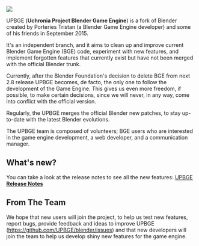 ![](doc/readme/GitHub_Readme1.png)

UPBGE (**Uchronia Project Blender Game Engine**) is a fork of Blender created by Porteries Tristan (a Blender Game Engine developer) and some of his friends in September 2015.

It's an independent branch, and it aims to clean up and improve current Blender Game Engine (BGE) code, experiment with new features, and implement forgotten features that currently exist but have not been merged with the official Blender trunk.

Currently, after the Blender Foundation's decision to delete BGE from next 2.8 release UPBGE becomes, de facto, the only one to follow the development of the Game Engine. This gives us even more freedom, if possible, to make certain decisions, since we will never, in any way, come into conflict with the official version.

Regularly, the UPBGE merges the official Blender new patches, to stay up-to-date with the latest Blender evolutions.

The UPBGE team is composed of volunteers; BGE users who are interested in the game engine development, a web developer, and a communication manager.

## What's new?
You can take a look at the release notes to see all the new features:
[UPBGE **Release Notes**](https://github.com/UPBGE/blender/wiki/Release-notes)

## From The Team
We hope that new users will join the project, to help us test new features, report bugs, provide feedback and ideas to improve UPBGE (https://github.com/UPBGE/blender/issues) and that new developers will join the team to help us develop shiny new features for the game engine.
